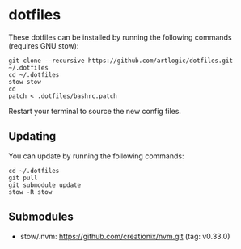 # dotfiles

These dotfiles can be installed by running the following commands (requires GNU stow):

```
git clone --recursive https://github.com/artlogic/dotfiles.git ~/.dotfiles
cd ~/.dotfiles
stow stow
cd
patch < .dotfiles/bashrc.patch
```

Restart your terminal to source the new config files.

## Updating

You can update by running the following commands:

```
cd ~/.dotfiles
git pull
git submodule update
stow -R stow
```

## Submodules

* stow/.nvm: https://github.com/creationix/nvm.git (tag: v0.33.0)
